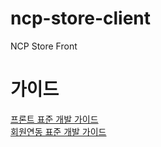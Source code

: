 # ncp-store-client

NCP Store Front

# 가이드

[프론트 표준 개발 가이드](https://nhnent.dooray.com/share/posts/021NAuyRTEiar1vtz4tUew) <br>
[회원연동 표준 개발 가이드](https://nhnent.dooray.com/share/posts/6J14VoMERUCoj1JpmKYj0A)
